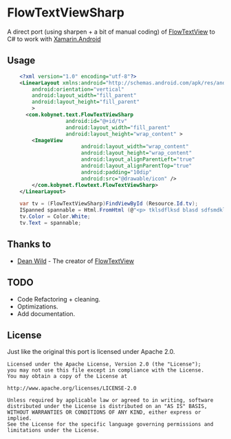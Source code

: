 FlowTextViewSharp
=================

A direct port (using sharpen + a bit of manual coding) of [FlowTextView](https://code.google.com/p/android-flowtextview/) to C# to work with [Xamarin.Android](http://xamarin.com/monoforandroid)

Usage
-----

```xml
    <?xml version="1.0" encoding="utf-8"?>
    <LinearLayout xmlns:android="http://schemas.android.com/apk/res/android"
        android:orientation="vertical"
        android:layout_width="fill_parent"
        android:layout_height="fill_parent"
        >
      <com.kobynet.text.FlowTextViewSharp
                   android:id="@+id/tv"
                   android:layout_width="fill_parent"
                   android:layout_height="wrap_content" >
        <ImageView
                        android:layout_width="wrap_content"
                        android:layout_height="wrap_content"
                        android:layout_alignParentLeft="true"
                        android:layout_alignParentTop="true"
                        android:padding="10dip"
                        android:src="@drawable/icon" />
        </com.kobynet.flowtext.FlowTextViewSharp>
    </LinearLayout>
```

```c#
    var tv = (FlowTextViewSharp)FindViewById (Resource.Id.tv);
    ISpanned spannable = Html.FromHtml (@"<p> tklsdflksd blasd sdfsmdklfmsdlkfmlksd f </p> <p> tklsdflksd blasd sdfsmdklfmsdlkfmlksd f </p> <p> tklsdflksd blasd sdfsmdklfmsdlkfmlksd f </p> <p> tklsdflksd blasd sdfsmdklfmsdlkfmlksd f </p> <p> tklsdflksd blasd sdfsmdklfmsdlkfmlksd f </p> <p> tklsdflksd blasd sdfsmdklfmsdlkfmlksd f </p> <br> <p> aslkdlamdlkamslkdmaslkdmalksmdlasmdlkmalksdm </p> <br> <p> aslkdlamdlkamslkdmaslkdmalksmdlasmdlkmalksdm </p> <td><strong>Class </strong><a href=""#5A"">5A</a> | <a href=""#4A"">4A</a> | <a href=""#3A"">3A</a> | <a href=""#2A"">2A</a> | <a href=""#1A"">1A</a> | <a href=""#8man"">8-man</a> | <a href=""#6man"">6-man</a></td>");
    tv.Color = Color.White;
    tv.Text = spannable;
```

Thanks to
---------
* [Dean Wild](http://www.deanwild.co.uk/) - The creator of [FlowTextView](https://code.google.com/p/android-flowtextview/)

TODO
----
* Code Refactoring + cleaning.
* Optimizations.
* Add documentation.

License
-------
Just like the original this port is licensed under Apache 2.0.
    
    Licensed under the Apache License, Version 2.0 (the "License");
    you may not use this file except in compliance with the License.
    You may obtain a copy of the License at
    
    http://www.apache.org/licenses/LICENSE-2.0
    
    Unless required by applicable law or agreed to in writing, software
    distributed under the License is distributed on an "AS IS" BASIS,
    WITHOUT WARRANTIES OR CONDITIONS OF ANY KIND, either express or implied.
    See the License for the specific language governing permissions and
    limitations under the License.
